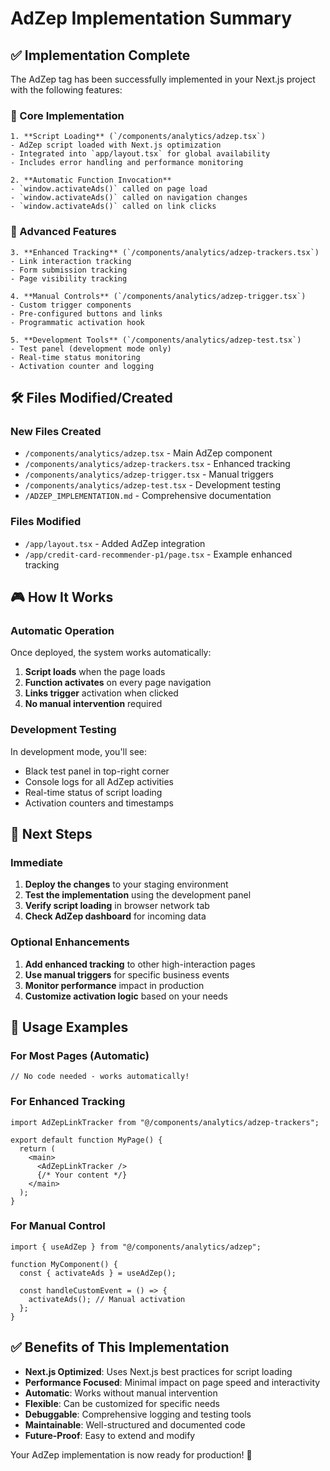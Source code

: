 # AdZep Implementation Summary

## ✅ Implementation Complete

The AdZep tag has been successfully implemented in your Next.js project with the following features:

### 🎯 Core Implementation

    1. **Script Loading** (`/components/analytics/adzep.tsx`)
    - AdZep script loaded with Next.js optimization
    - Integrated into `app/layout.tsx` for global availability
    - Includes error handling and performance monitoring

    2. **Automatic Function Invocation**
    - `window.activateAds()` called on page load
    - `window.activateAds()` called on navigation changes
    - `window.activateAds()` called on link clicks

### 🚀 Advanced Features

    3. **Enhanced Tracking** (`/components/analytics/adzep-trackers.tsx`)
    - Link interaction tracking
    - Form submission tracking
    - Page visibility tracking

    4. **Manual Controls** (`/components/analytics/adzep-trigger.tsx`)
    - Custom trigger components
    - Pre-configured buttons and links
    - Programmatic activation hook

    5. **Development Tools** (`/components/analytics/adzep-test.tsx`)
    - Test panel (development mode only)
    - Real-time status monitoring
    - Activation counter and logging

## 🛠️ Files Modified/Created

### New Files Created

- `/components/analytics/adzep.tsx` - Main AdZep component
- `/components/analytics/adzep-trackers.tsx` - Enhanced tracking
- `/components/analytics/adzep-trigger.tsx` - Manual triggers
- `/components/analytics/adzep-test.tsx` - Development testing
- `/ADZEP_IMPLEMENTATION.md` - Comprehensive documentation

### Files Modified

- `/app/layout.tsx` - Added AdZep integration
- `/app/credit-card-recommender-p1/page.tsx` - Example enhanced tracking

## 🎮 How It Works

### Automatic Operation

Once deployed, the system works automatically:

1. **Script loads** when the page loads
2. **Function activates** on every page navigation
3. **Links trigger** activation when clicked
4. **No manual intervention** required

### Development Testing

In development mode, you'll see:

- Black test panel in top-right corner
- Console logs for all AdZep activities
- Real-time status of script loading
- Activation counters and timestamps

## 🚀 Next Steps

### Immediate

1. **Deploy the changes** to your staging environment
2. **Test the implementation** using the development panel
3. **Verify script loading** in browser network tab
4. **Check AdZep dashboard** for incoming data

### Optional Enhancements

1. **Add enhanced tracking** to other high-interaction pages
2. **Use manual triggers** for specific business events
3. **Monitor performance** impact in production
4. **Customize activation logic** based on your needs

## 🔧 Usage Examples

### For Most Pages (Automatic)

```tsx
// No code needed - works automatically!
```

### For Enhanced Tracking

```tsx
import AdZepLinkTracker from "@/components/analytics/adzep-trackers";

export default function MyPage() {
  return (
    <main>
      <AdZepLinkTracker />
      {/* Your content */}
    </main>
  );
}
```

### For Manual Control

```tsx
import { useAdZep } from "@/components/analytics/adzep";

function MyComponent() {
  const { activateAds } = useAdZep();
  
  const handleCustomEvent = () => {
    activateAds(); // Manual activation
  };
}
```

## ✅ Benefits of This Implementation

- **Next.js Optimized**: Uses Next.js best practices for script loading
- **Performance Focused**: Minimal impact on page speed and interactivity
- **Automatic**: Works without manual intervention
- **Flexible**: Can be customized for specific needs
- **Debuggable**: Comprehensive logging and testing tools
- **Maintainable**: Well-structured and documented code
- **Future-Proof**: Easy to extend and modify

Your AdZep implementation is now ready for production! 🎉
